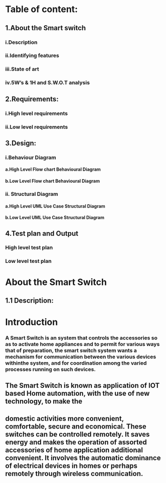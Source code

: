 # Table of content:
## 1.About the Smart switch
###  i.Description
### ii.Identifying features
### iii.State of art
### iv.5W’s & 1H and S.W.O.T analysis
## 2.Requirements:
### i.High level requirements
### ii.Low level requirements
## 3.Design:
### i.Behaviour Diagram
#### a.High Level Flow chart Behavioural Diagram
#### b.Low Level Flow chart Behavioural Diagram
### ii. Structural Diagram
#### a.High Level UML Use Case Structural Diagram
#### b.Low Level UML Use Case Structural Diagram
## 4.Test plan and Output
### High level test plan
### Low level test plan

# About the Smart Switch
## 1.1 Description:
# **Introduction**

### A Smart Switch is an system that controls the accessories so as to activate home appliances and to permit for various ways that of preparation, the smart switch system wants a mechanism  for communication between the  various devices withinthe system, and for coordination among the varied processes running on such devices.

## The Smart Switch is known as application of IOT based Home automation, with the use of new technology, to make the
## domestic activities more convenient, comfortable, secure and economical. These switches can be controlled remotely. It   saves   energy   and   makes   the   operation   of   assorted   accessories of home application   additional   convenient.   It involves the automatic dominance of electrical devices in homes or perhaps remotely through wireless communication. 
